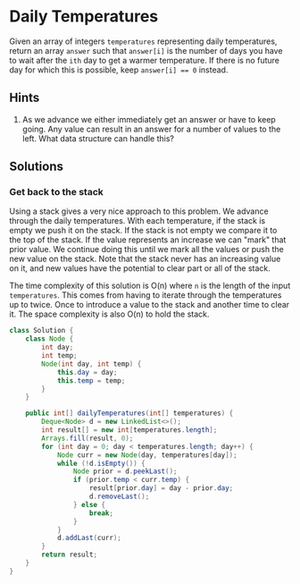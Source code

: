# Daily Temperatures

Given an array of integers `temperatures` representing daily temperatures,
return an array `answer` such that `answer[i]` is the number of days you have
to wait after the `ith` day to get a warmer temperature. If there is no future
day for which this is possible, keep `answer[i] == 0` instead.

## Hints

1. As we advance we either immediately get an answer or have to keep going. Any
   value can result in an answer for a number of values to the left. What data
   structure can handle this?

## Solutions

### Get back to the stack

Using a stack gives a very nice approach to this problem. We advance through
the daily temperatures. With each temperature, if the stack is empty we push
it on the stack. If the stack is not empty we compare it to the top of the
stack. If the value represents an increase we can "mark" that prior value. We
continue doing this until we mark all the values or push the new value on the
stack. Note that the stack never has an increasing value on it, and new values
have the potential to clear part or all of the stack.

The time complexity of this solution is O(n) where `n` is the length of the
input `temperatures`. This comes from having to iterate through the
temperatures up to twice. Once to introduce a value to the stack and another
time to clear it. The space complexity is also O(n) to hold the stack.

```java
class Solution {
    class Node {
        int day;
        int temp;
        Node(int day, int temp) {
            this.day = day;
            this.temp = temp;
        }
    }

    public int[] dailyTemperatures(int[] temperatures) {
        Deque<Node> d = new LinkedList<>();
        int result[] = new int[temperatures.length];
        Arrays.fill(result, 0);
        for (int day = 0; day < temperatures.length; day++) {
            Node curr = new Node(day, temperatures[day]);
            while (!d.isEmpty()) {
                Node prior = d.peekLast();
                if (prior.temp < curr.temp) {
                    result[prior.day] = day - prior.day;
                    d.removeLast();
                } else {
                    break;
                }
            }
            d.addLast(curr);
        }
        return result;
    }
}
```
